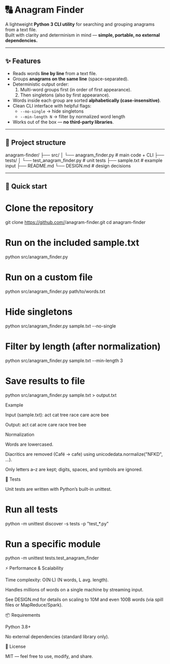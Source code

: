 # 🔠 Anagram Finder

A lightweight **Python 3 CLI utility** for searching and grouping anagrams from a text file.  
Built with clarity and determinism in mind — **simple, portable, no external dependencies.**

---

## ✨ Features
- Reads words **line by line** from a text file.
- Groups **anagrams on the same line** (space-separated).
- Deterministic output order:
  1. Multi-word groups first (in order of first appearance).
  2. Then singletons (also by first appearance).
- Words inside each group are sorted **alphabetically (case-insensitive)**.
- Clean CLI interface with helpful flags:
  - `--no-single` → hide singletons
  - `--min-length N` → filter by normalized word length
- Works out of the box — **no third-party libraries**.

---

## 📂 Project structure

anagram-finder/
├── src/
│ └── anagram_finder.py # main code + CLI
├── tests/
│ └── test_anagram_finder.py # unit tests
├── sample.txt # example input
├── README.md
└── DESIGN.md # design decisions


---

## 🚀 Quick start

# Clone the repository
git clone https://github.com/<your-username>/anagram-finder.git
cd anagram-finder

# Run on the included sample.txt
python src/anagram_finder.py

# Run on a custom file
python src/anagram_finder.py path/to/words.txt

# Hide singletons
python src/anagram_finder.py sample.txt --no-single

# Filter by length (after normalization)
python src/anagram_finder.py sample.txt --min-length 3

# Save results to file
python src/anagram_finder.py sample.txt > output.txt


Example

Input (sample.txt):
act
cat
tree
race
care
acre
bee


Output:
act cat
acre care race
tree
bee

Normalization

Words are lowercased.

Diacritics are removed (Café → cafe) using unicodedata.normalize("NFKD", ...).

Only letters a–z are kept; digits, spaces, and symbols are ignored.

🧪 Tests

Unit tests are written with Python’s built-in unittest.

# Run all tests
python -m unittest discover -s tests -p "test_*.py"

# Run a specific module
python -m unittest tests.test_anagram_finder

⚡ Performance & Scalability

Time complexity: O(N·L) (N words, L avg. length).

Handles millions of words on a single machine by streaming input.

See DESIGN.md
 for details on scaling to 10M and even 100B words (via spill files or MapReduce/Spark).

📦 Requirements

Python 3.8+

No external dependencies (standard library only).

📝 License

MIT — feel free to use, modify, and share.
